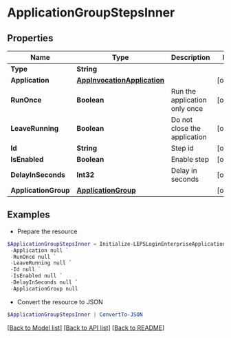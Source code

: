 # ApplicationGroupStepsInner
## Properties

Name | Type | Description | Notes
------------ | ------------- | ------------- | -------------
**Type** | **String** |  | 
**Application** | [**AppInvocationApplication**](AppInvocationApplication.md) |  | [optional] 
**RunOnce** | **Boolean** | Run the application only once | [optional] 
**LeaveRunning** | **Boolean** | Do not close the application | [optional] 
**Id** | **String** | Step id | [optional] 
**IsEnabled** | **Boolean** | Enable step | [optional] 
**DelayInSeconds** | **Int32** | Delay in seconds | [optional] 
**ApplicationGroup** | [**ApplicationGroup**](ApplicationGroup.md) |  | [optional] 

## Examples

- Prepare the resource
```powershell
$ApplicationGroupStepsInner = Initialize-LEPSLoginEnterpriseApplicationGroupStepsInner  -Type null `
 -Application null `
 -RunOnce null `
 -LeaveRunning null `
 -Id null `
 -IsEnabled null `
 -DelayInSeconds null `
 -ApplicationGroup null
```

- Convert the resource to JSON
```powershell
$ApplicationGroupStepsInner | ConvertTo-JSON
```

[[Back to Model list]](../README.md#documentation-for-models) [[Back to API list]](../README.md#documentation-for-api-endpoints) [[Back to README]](../README.md)

